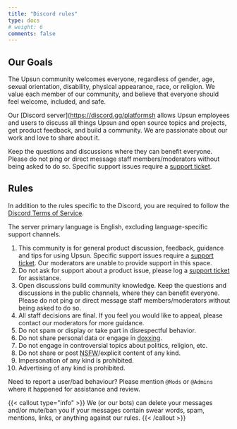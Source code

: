 ```yaml
---
title: "Discord rules"
type: docs
# weight: 6
comments: false
---
```


## Our Goals

The Upsun community welcomes everyone, regardless of gender, age, sexual orientation, disability, physical appearance, race, or religion. 
We value each member of our community, and believe that everyone should feel welcome, included, and safe.

Our [Discord server](https://discord.gg/platformsh allows Upsun employees and users to discuss all things Upsun and open source topics and projects, get product feedback, and build a community. 
We are passionate about our work and love to share about it.

Keep the questions and discussions where they can benefit everyone. 
Please do not ping or direct message staff members/moderators without being asked to do so. 
Specific support issues require a [support ticket](https://docs.upsun.com/learn/overview/get-support.html#create-a-support-ticket).

## Rules

In addition to the rules specific to the Discord, you are required to follow the [Discord Terms of Service](https://discordapp.com/terms).

The server primary language is English, excluding language-specific support channels. 

1. This community is for general product discussion, feedback, guidance and tips for using Upsun. 
Specific support issues require a [support ticket](https://docs.upsun.com/learn/overview/get-support.html#create-a-support-ticket). 
Our moderators are unable to provide support in this space.
2. Do not ask for support about a product issue, please log a [support ticket](https://docs.upsun.com/learn/overview/get-support.html#create-a-support-ticket) for assistance.
3. Open discussions build community knowledge. Keep the questions and discussions in the public channels, where they can benefit everyone. 
Please do not ping or direct message staff members/moderators without being asked to do so.
4. All staff decisions are final. 
If you feel you would like to appeal, please contact our moderators for more guidance.
5. Do not spam or display or take part in disrespectful behavior.
6. Do not share personal data or engage in [doxxing](https://en.wikipedia.org/wiki/Doxing).
7. Do not engage in controversial topics about politics, religion, etc.
8. Do not share or post [NSFW](https://en.wikipedia.org/wiki/Not_safe_for_work)/explicit content of any kind.
9. Impersonation of any kind is prohibited.
10. Advertising of any kind is prohibited.

Need to report a user/bad behaviour? 
Please mention <code>@Mods</code> or <code>@Admins</code> where it happened for assistance and review.

{{< callout type="info" >}}
  We (or our bots) can delete your messages and/or mute/ban you if your messages contain swear words, spam, mentions, links, or anything against our rules.
{{< /callout >}}
